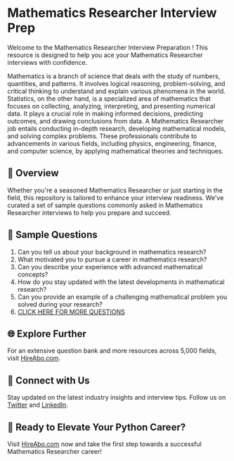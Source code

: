 # Mathematics Researcher Interview Prep

Welcome to the Mathematics Researcher Interview Preparation ! This resource is designed to help you ace your Mathematics Researcher interviews with confidence.

Mathematics is a branch of science that deals with the study of numbers, quantities, and patterns. It involves logical reasoning, problem-solving, and critical thinking to understand and explain various phenomena in the world. Statistics, on the other hand, is a specialized area of mathematics that focuses on collecting, analyzing, interpreting, and presenting numerical data. It plays a crucial role in making informed decisions, predicting outcomes, and drawing conclusions from data. A Mathematics Researcher job entails conducting in-depth research, developing mathematical models, and solving complex problems. These professionals contribute to advancements in various fields, including physics, engineering, finance, and computer science, by applying mathematical theories and techniques.

## 🚀 Overview

Whether you're a seasoned Mathematics Researcher or just starting in the field, this repository is tailored to enhance your interview readiness. We've curated a set of sample questions commonly asked in Mathematics Researcher interviews to help you prepare and succeed.

## 📝 Sample Questions

1. Can you tell us about your background in mathematics research?
2. What motivated you to pursue a career in mathematics research?
3. Can you describe your experience with advanced mathematical concepts?
4. How do you stay updated with the latest developments in mathematical research?
5. Can you provide an example of a challenging mathematical problem you solved during your research?
6. [CLICK HERE FOR MORE QUESTIONS](https://hireabo.com/job/19_0_14/Mathematics%20Researcher)

## 🌐 Explore Further

For an extensive question bank and more resources across 5,000 fields, visit [HireAbo.com](https://www.hireabo.com).

## 📱 Connect with Us

Stay updated on the latest industry insights and interview tips. Follow us on [Twitter](https://twitter.com/hireabo) and [LinkedIn](https://www.linkedin.com/in/hire-abo-3609972a8/).

## 🚀 Ready to Elevate Your Python Career?

Visit [HireAbo.com](https://www.hireabo.com) now and take the first step towards a successful Mathematics Researcher career!